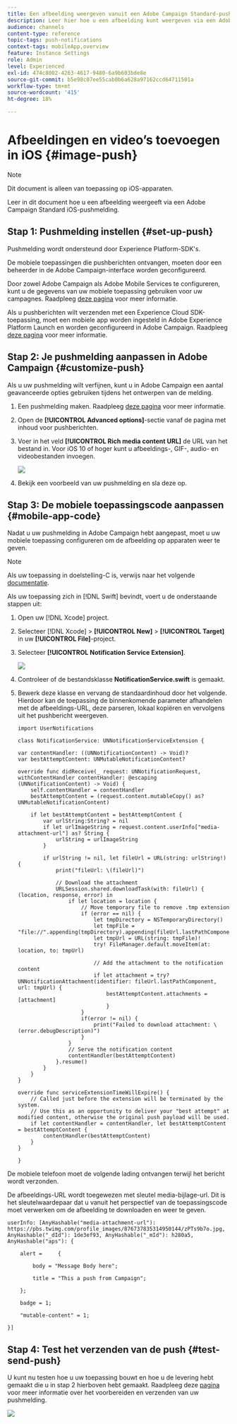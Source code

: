 ```yaml
---
title: Een afbeelding weergeven vanuit een Adobe Campaign Standard-pushmelding
description: Leer hier hoe u een afbeelding kunt weergeven via een Adobe Campaign-pushmelding op een iOS-apparaat.
audience: channels
content-type: reference
topic-tags: push-notifications
context-tags: mobileApp,overview
feature: Instance Settings
role: Admin
level: Experienced
exl-id: 474c8002-4263-4617-9480-6a9b603bde8e
source-git-commit: b5e98c07ee55cab0b6a628a97162ccd64711501a
workflow-type: tm+mt
source-wordcount: '415'
ht-degree: 18%

---
```


# Afbeeldingen en video’s toevoegen in iOS {#image-push}

>[!NOTE]
>
>Dit document is alleen van toepassing op iOS-apparaten.

Leer in dit document hoe u een afbeelding weergeeft via een Adobe Campaign Standard iOS-pushmelding.

## Stap 1: Pushmelding instellen {#set-up-push}

Pushmelding wordt ondersteund door Experience Platform-SDK&#39;s.

De mobiele toepassingen die pushberichten ontvangen, moeten door een beheerder in de Adobe Campaign-interface worden geconfigureerd.

Door zowel Adobe Campaign als Adobe Mobile Services te configureren, kunt u de gegevens van uw mobiele toepassing gebruiken voor uw campagnes. Raadpleeg [deze pagina](../../administration/using/configuring-a-mobile-application.md) voor meer informatie.

Als u pushberichten wilt verzenden met een Experience Cloud SDK-toepassing, moet een mobiele app worden ingesteld in Adobe Experience Platform Launch en worden geconfigureerd in Adobe Campaign. Raadpleeg [deze pagina](../../administration/using/configuring-a-mobile-application.md#channel-specific-config) voor meer informatie.

## Stap 2: Je pushmelding aanpassen in Adobe Campaign {#customize-push}

Als u uw pushmelding wilt verfijnen, kunt u in Adobe Campaign een aantal geavanceerde opties gebruiken tijdens het ontwerpen van de melding.

1. Een pushmelding maken. Raadpleeg [deze pagina](../../channels/using/preparing-and-sending-a-push-notification.md) voor meer informatie.

1. Open de **[!UICONTROL Advanced options]**-sectie vanaf de pagina met inhoud voor pushberichten.

1. Voer in het veld **[!UICONTROL Rich media content URL]** de URL van het bestand in.
Voor iOS 10 of hoger kunt u afbeeldings-, GIF-, audio- en videobestanden invoegen.

   ![](assets/push_notif_advanced_6.png)

1. Bekijk een voorbeeld van uw pushmelding en sla deze op.

## Stap 3: De mobiele toepassingscode aanpassen {#mobile-app-code}

Nadat u uw pushmelding in Adobe Campaign hebt aangepast, moet u uw mobiele toepassing configureren om de afbeelding op apparaten weer te geven.

>[!NOTE]
>
>Als uw toepassing in doelstelling-C is, verwijs naar het volgende [documentatie](https://experienceleague.adobe.com/docs/mobile-services/ios/messaging-ios/push-messaging/c-set-up-rich-push-notif-ios.html).

Als uw toepassing zich in [!DNL Swift] bevindt, voert u de onderstaande stappen uit:

1. Open uw [!DNL Xcode] project.

1. Selecteer [!DNL Xcode] > **[!UICONTROL New]** > **[!UICONTROL Target]** in uw **[!UICONTROL File]**-project.

1. Selecteer **[!UICONTROL Notification Service Extension]**.

   ![](assets/push_notif_advanced_12.png)

1. Controleer of de bestandsklasse **NotificationService.swift** is gemaakt.

1. Bewerk deze klasse en vervang de standaardinhoud door het volgende.
Hierdoor kan de toepassing de binnenkomende parameter afhandelen met de afbeeldings-URL, deze parseren, lokaal kopiëren en vervolgens uit het pushbericht weergeven.

   ```
   import UserNotifications
   
   class NotificationService: UNNotificationServiceExtension {
   
   var contentHandler: ((UNNotificationContent) -> Void)?
   var bestAttemptContent: UNMutableNotificationContent?
   
   override func didReceive(_ request: UNNotificationRequest, withContentHandler contentHandler: @escaping (UNNotificationContent) -> Void) {
       self.contentHandler = contentHandler
       bestAttemptContent = (request.content.mutableCopy() as? UNMutableNotificationContent)
   
       if let bestAttemptContent = bestAttemptContent {
           var urlString:String? = nil
           if let urlImageString = request.content.userInfo["media-attachment-url"] as? String {
               urlString = urlImageString
           }
   
           if urlString != nil, let fileUrl = URL(string: urlString!) {
               print("fileUrl: \(fileUrl)")
   
               // Download the attachment
               URLSession.shared.downloadTask(with: fileUrl) { (location, response, error) in
                   if let location = location {
                       // Move temporary file to remove .tmp extension
                       if (error == nil) {
                           let tmpDirectory = NSTemporaryDirectory()
                           let tmpFile = "file://".appending(tmpDirectory).appending(fileUrl.lastPathComponent)
                           let tmpUrl = URL(string: tmpFile)!
                           try! FileManager.default.moveItem(at: location, to: tmpUrl)
   
                           // Add the attachment to the notification content
                           if let attachment = try? UNNotificationAttachment(identifier: fileUrl.lastPathComponent, url: tmpUrl) {
                               bestAttemptContent.attachments = [attachment]
                               }
                       }
                       if(error != nil) {
                           print("Failed to download attachment: \(error.debugDescription)")
                       }
                   }
                   // Serve the notification content
                   contentHandler(bestAttemptContent)
               }.resume()
           }
       }
   }
   
   override func serviceExtensionTimeWillExpire() {
       // Called just before the extension will be terminated by the system.
       // Use this as an opportunity to deliver your "best attempt" at modified content, otherwise the original push payload will be used.
       if let contentHandler = contentHandler, let bestAttemptContent = bestAttemptContent {
           contentHandler(bestAttemptContent)
       }
   }
   
   }
   ```

De mobiele telefoon moet de volgende lading ontvangen terwijl het bericht wordt verzonden.

De afbeeldings-URL wordt toegewezen met sleutel media-bijlage-url. Dit is het sleutelwaardepaar dat u vanuit het perspectief van de toepassingscode moet verwerken om de afbeelding te downloaden en weer te geven.

```
userInfo: [AnyHashable("media-attachment-url"): https://pbs.twimg.com/profile_images/876737835314950144/zPTs9b7o.jpg, AnyHashable("_dId"): 1de3ef93, AnyHashable("_mId"): h280a5, AnyHashable("aps"): {
 
    alert =     {
 
        body = "Message Body here";
 
        title = "This a push from Campaign";
 
    };
 
    badge = 1;
 
    "mutable-content" = 1;
 
}]
```

## Stap 4: Test het verzenden van de push {#test-send-push}

U kunt nu testen hoe u uw toepassing bouwt en hoe u de levering hebt gemaakt die u in stap 2 hierboven hebt gemaakt. Raadpleeg deze [pagina](../../channels/using/preparing-and-sending-a-push-notification.md) voor meer informatie over het voorbereiden en verzenden van uw pushmelding.

![](assets/push_notif_advanced_34.png)
